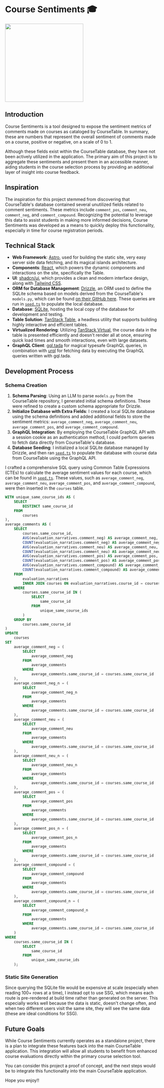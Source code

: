 # Course Sentiments 🎓

<img src="https://github.com/yaleapps/yaleapps/blob/main/apps/reviews/public/favicon.jpg?raw=true" width="256" height="256">

## Introduction

Course Sentiments is a tool designed to expose the sentiment metrics of comments made on courses as cataloged by CourseTable. In summary, these are numbers that represent the overall sentiment of comments made on a course, positive or negative, on a scale of 0 to 1.

Although these fields exist within the CourseTable database, they have not been actively utilized in the application. The primary aim of this project is to aggregate these sentiments and present them in an accessible manner, aiding students in the course selection process by providing an additional layer of insight into course feedback.

## Inspiration

The inspiration for this project stemmed from discovering that CourseTable's database contained several unutilized fields related to comment sentiments. These metrics include `comment_pos`, `comment_neu`, `comment_neg`, and `comment_compound`. Recognizing the potential to leverage this data to assist students in making more informed decisions, Course Sentiments was developed as a means to quickly deploy this functionality, especially in time for course registration periods.

## Technical Stack

- **Web Framework**: [Astro](https://astro.build/), used for building the static site, very easy server side data fetching, and its magical islands architecture.
- **Components**: [React](https://react.dev/), which powers the dynamic components and interactions on the site, specifically the Table.
- **UI**: [shadcn/ui](https://ui.shadcn.com/), which provides a clean and modern interface design, along with [Tailwind CSS](https://tailwindcss.com/).
- **ORM for Database Management**: [Drizzle](https://github.com/drizzle-team/drizzle-orm), an ORM used to define the SQLite schema based on models derived from the CourseTable's `models.py`, which can be found [on their GitHub here](https://github.com/coursetable/ferry/blob/master/ferry/database/models.py). These queries are run in [`seed.ts`](https://github.com/yaleapps/yaleapps/blob/main/packages/db/courses/seed.ts) to populate the local database.
- **Database**: [SQLite](https://orm.drizzle.team/docs/get-started-sqlite), hosting the local copy of the database for development and testing.
- **Table Solution**: [TanStack Table](https://tanstack.com/table/v8), a headless utility that supports building highly interactive and efficient tables.
- **Virtualized Rendering**: Utilizing [TanStack Virtual](https://tanstack.com/virtual/latest), the course data in the table is presented efficiently and doesn't render all at once, ensuring quick load times and smooth interactions, even with large datasets.
- **GraphQL Client**: [gql.tada](https://github.com/0no-co/gql.tada) for magical typesafe GraphQL queries, in combination with [urql](https://formidable.com/open-source/urql/) for fetching data by executing the GraphQL queries written with gql.tada.

## Development Process

### Schema Creation

1. **Schema Parsing**: Using an LLM to parse `models.py` from the CourseTable repository, I generated initial schema definitions. These were refined to create a custom schema appropriate for Drizzle.
2. **Initialize Database with Extra Fields**: I created a local SQLite database using the schema definitions and added additional fields to store the sentiment metrics: `average_comment_neg`, `average_comment_neu`, `average_comment_pos`, and `average_comment_compound`.
3. **GraphQL Integration**: By employing the CourseTable GraphQL API with a session cookie as an authentication method, I could perform queries to fetch data directly from CourseTable's database.
4. **Database Seeding**: I initialized a local SQLite database managed by Drizzle, and then ran [`seed.ts`](https://github.com/yaleapps/yaleapps/blob/main/packages/db/courses/seed.ts) to populate the database with course data from CourseTable using the GraphQL API.

I crafted a comprehensive SQL query using Common Table Expressions (CTEs) to calculate the average sentiment values for each course, which can be found in [`seed.ts`](https://github.com/yaleapps/yaleapps/blob/main/packages/db/courses/seed.ts). These values, such as `average_comment_neg`, `average_comment_neu`, `average_comment_pos`, and `average_comment_compound`, were then inserted in the `courses` table.

```sql
WITH unique_same_course_ids AS (
	SELECT
		DISTINCT same_course_id
	FROM
		courses
),
average_comments AS (
	SELECT
		courses.same_course_id,
		AVG(evaluation_narratives.comment_neg) AS average_comment_neg,
		COUNT(evaluation_narratives.comment_neg) AS average_comment_neg_n,
		AVG(evaluation_narratives.comment_neu) AS average_comment_neu,
		COUNT(evaluation_narratives.comment_neu) AS average_comment_neu_n,
		AVG(evaluation_narratives.comment_pos) AS average_comment_pos,
		COUNT(evaluation_narratives.comment_pos) AS average_comment_pos_n,
		AVG(evaluation_narratives.comment_compound) AS average_comment_compound,
		COUNT(evaluation_narratives.comment_compound) AS average_comment_compound_n
	FROM
		evaluation_narratives
		INNER JOIN courses ON evaluation_narratives.course_id = courses.course_id
	WHERE
		courses.same_course_id IN (
			SELECT
				same_course_id
			FROM
				unique_same_course_ids
		)
	GROUP BY
		courses.same_course_id
)
UPDATE
	courses
SET
	average_comment_neg = (
		SELECT
			average_comment_neg
		FROM
			average_comments
		WHERE
			average_comments.same_course_id = courses.same_course_id
	),
	average_comment_neg_n = (
		SELECT
			average_comment_neg_n
		FROM
			average_comments
		WHERE
			average_comments.same_course_id = courses.same_course_id
	),
	average_comment_neu = (
		SELECT
			average_comment_neu
		FROM
			average_comments
		WHERE
			average_comments.same_course_id = courses.same_course_id
	),
	average_comment_neu_n = (
		SELECT
			average_comment_neu_n
		FROM
			average_comments
		WHERE
			average_comments.same_course_id = courses.same_course_id
	),
	average_comment_pos = (
		SELECT
			average_comment_pos
		FROM
			average_comments
		WHERE
			average_comments.same_course_id = courses.same_course_id
	),
	average_comment_pos_n = (
		SELECT
			average_comment_pos_n
		FROM
			average_comments
		WHERE
			average_comments.same_course_id = courses.same_course_id
	),
	average_comment_compound = (
		SELECT
			average_comment_compound
		FROM
			average_comments
		WHERE
			average_comments.same_course_id = courses.same_course_id
	),
	average_comment_compound_n = (
		SELECT
			average_comment_compound_n
		FROM
			average_comments
		WHERE
			average_comments.same_course_id = courses.same_course_id
	)
WHERE
	courses.same_course_id IN (
		SELECT
			same_course_id
		FROM
			unique_same_course_ids
	);
```

### Static Site Generation

Since querying the SQLite file would be expensive at scale (especially when reading 100+ rows at a time), I instead opt to use SSG, which means each route is pre-rendered at build time rather than generated on the server. This especially works well because the data is static, doesn't change often, and when two different users visit the same site, they will see the same data (these are ideal conditions for SSG).

## Future Goals

While Course Sentiments currently operates as a standalone project, there is a plan to integrate these features back into the main CourseTable application. This integration will allow all students to benefit from enhanced course evaluations directly within the primary course selection tool.

You can consider this project a proof of concept, and the next steps would be to integrate this functionality into the main CourseTable application.

Hope you enjoy!!
